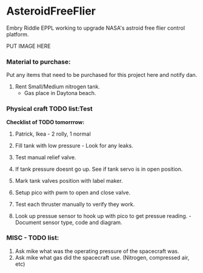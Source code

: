 # AsteroidFreeFlier
Embry Riddle EPPL working to upgrade NASA's astroid free flier control platform.  

PUT IMAGE HERE

### Material to purchase:
Put any items that need to be purchased for this project here and notify dan.  

1. Rent Small/Medium nitrogen tank.
    - Gas place in Daytona beach.

### Physical craft TODO list:Test 

**Checklist of TODO tomorrrow:**

1. Patrick, Ikea - 2 rolly, 1 normal

1. Fill tank with low pressure - Look for any leaks.
2. Test manual relief valve.
3. If tank pressure doesnt go up. See if tank servo is in open position.
4. Mark tank valves position with label maker.
5. Setup pico with pwm to open and close valve.
6. Test each thruster manually to verify they work.
7. Look up pressue sensor to hook up with pico to get pressue reading. - Document sensor type, code and diagram.



### MISC - TODO list:
1. Ask mike what was the operating pressure of the spacecraft was.  
2. Ask mike what gas did the spacecraft use. (Nitrogen, compressed air, etc)  

